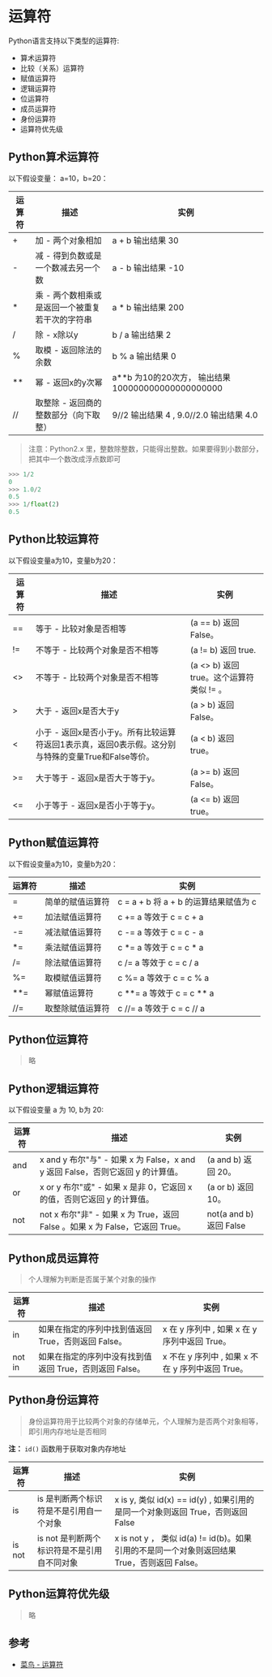 # 运算符

Python语言支持以下类型的运算符:

- 算术运算符
- 比较（关系）运算符
- 赋值运算符
- 逻辑运算符
- 位运算符
- 成员运算符
- 身份运算符
- 运算符优先级

## Python算术运算符

以下假设变量： a=10，b=20：

| 运算符 | 描述 | 实例 | 
| - | - | - |
| + | 加 - 两个对象相加 | a + b 输出结果 30 |
| - | 减 - 得到负数或是一个数减去另一个数 | a - b 输出结果 -10 |
| * | 乘 - 两个数相乘或是返回一个被重复若干次的字符串 | a * b 输出结果 200 |
| / | 除 - x除以y | b / a 输出结果 2 |
| % | 取模 - 返回除法的余数 | b % a 输出结果 0 |
| **  | 幂 - 返回x的y次幂 | a**b 为10的20次方， 输出结果 100000000000000000000 |
| //  | 取整除 - 返回商的整数部分（向下取整） | 9//2 输出结果 4 , 9.0//2.0 输出结果 4.0 |

> 注意：Python2.x 里，整数除整数，只能得出整数。如果要得到小数部分，把其中一个数改成浮点数即可

```py
>>> 1/2
0
>>> 1.0/2
0.5
>>> 1/float(2)
0.5
```

## Python比较运算符

以下假设变量a为10，变量b为20：

| 运算符 | 描述 | 实例 | 
| - | - | - |
| ==  | 等于 - 比较对象是否相等 | (a == b) 返回 False。 |
| !=  | 不等于 - 比较两个对象是否不相等 | (a != b) 返回 true. |
| <>  | 不等于 - 比较两个对象是否不相等 | (a <> b) 返回 true。这个运算符类似 != 。 |
| > | 大于 - 返回x是否大于y | (a > b) 返回 False。 |
| < | 小于 - 返回x是否小于y。所有比较运算符返回1表示真，返回0表示假。这分别与特殊的变量True和False等价。 | (a < b) 返回 true。 |
| >= | 大于等于  - 返回x是否大于等于y。|  (a >= b) 返回 False。 |
| <= | 小于等于 -  返回x是否小于等于y。|  (a <= b) 返回 true。 |

## Python赋值运算符

以下假设变量a为10，变量b为20：

| 运算符 | 描述 | 实例 | 
| - | - | - |
| = | 简单的赋值运算符 |  c = a + b 将 a + b 的运算结果赋值为 c |
| +=  | 加法赋值运算符 | c += a 等效于 c = c + a |
| -=  | 减法赋值运算符 | c -= a 等效于 c = c - a |
| *=  | 乘法赋值运算符 | c *= a 等效于 c = c * a |
| /=  | 除法赋值运算符 | c /= a 等效于 c = c / a |
| %=  | 取模赋值运算符 | c %= a 等效于 c = c % a |
| **= | 幂赋值运算符 |  c **= a 等效于 c = c ** a |
| //= | 取整除赋值运算符 |  c //= a 等效于 c = c // a |

## Python位运算符

> 略

## Python逻辑运算符

以下假设变量 a 为 10, b为 20:

| 运算符 | 描述 | 实例 | 
| - | - | - |
| and | x and y 布尔"与" - 如果 x 为 False，x and y 返回 False，否则它返回 y 的计算值。| (a and b) 返回 20。 |
| or | x or y  布尔"或" - 如果 x 是非 0，它返回 x 的值，否则它返回 y 的计算值。| (a or b) 返回 10。 |
| not | not x 布尔"非" - 如果 x 为 True，返回 False 。如果 x 为 False，它返回 True。 | not(a and b) 返回 False |

## Python成员运算符

> 个人理解为判断是否属于某个对象的操作

| 运算符 | 描述 | 实例 | 
| - | - | - |
|in | 如果在指定的序列中找到值返回 True，否则返回 False。| x 在 y 序列中 , 如果 x 在 y 序列中返回 True。 |
|not in  | 如果在指定的序列中没有找到值返回 True，否则返回 False。| x 不在 y 序列中 , 如果 x 不在 y 序列中返回 True。 |

## Python身份运算符

> 身份运算符用于比较两个对象的存储单元，个人理解为是否两个对象相等，即引用内存地址是否相同

  **注：** `id()` 函数用于获取对象内存地址

| 运算符 | 描述 | 实例 | 
| - | - | - |
| is | is 是判断两个标识符是不是引用自一个对象 | x is y, 类似 id(x) == id(y) , 如果引用的是同一个对象则返回 True，否则返回 False |
| is not | is not 是判断两个标识符是不是引用自不同对象 | x is not y ， 类似 id(a) != id(b)。如果引用的不是同一个对象则返回结果 True，否则返回 False。 |

## Python运算符优先级

> 略

## 参考

- [菜鸟 - 运算符](http://www.runoob.com/python/python-operators.html)